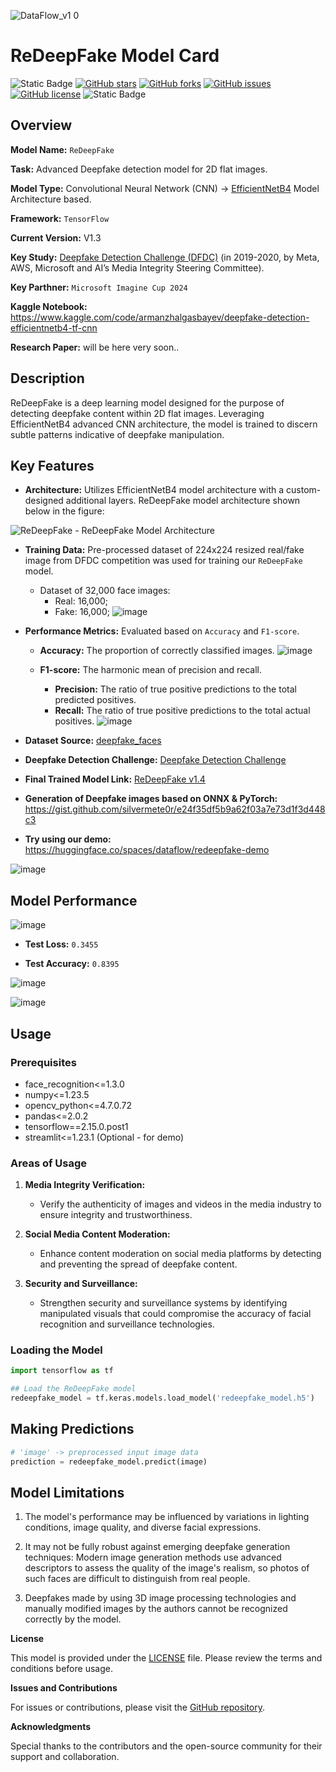 ![DataFlow_v1 0](https://github.com/silvermete0r/redeepfake-demo-app/assets/108217670/3f6d3b6e-fa65-4cc1-b703-383bbe063599)

# ReDeepFake Model Card

![Static Badge](https://img.shields.io/badge/tensorflow-black?style=flat&logo=tensorflow) 
[![GitHub stars](https://img.shields.io/github/stars/silvermete0r/redeepfake-demo-app.svg?style=flat&logo=github&colorB=yellow)](https://github.com/silvermete0r/redeepfake-demo-app/stargazers/)
[![GitHub forks](https://img.shields.io/github/forks/silvermete0r/redeepfake-demo-app.svg?style=flat&logo=github&colorB=blue)](https://github.com/silvermete0r/redeepfake-demo-app/network/)
[![GitHub issues](https://img.shields.io/github/issues/silvermete0r/redeepfake-demo-app.svg?style=flat&logo=github)](https://github.com/silvermete0r/redeepfake-demo-app/issues)
[![GitHub license](https://img.shields.io/github/license/silvermete0r/redeepfake-demo-app.svg?style=flat&logo=github&colorB=green)](https://github.com/silvermete0r/redeepfake-demo-app/blob/master/LICENSE)
![Static Badge](https://img.shields.io/badge/Powered%20by-Dataflow-lime?style=plastic)

## Overview

**Model Name:** `ReDeepFake`

**Task:** Advanced Deepfake detection model for 2D flat images.

**Model Type:** Convolutional Neural Network (CNN) -> [EfficientNetB4](https://www.tensorflow.org/api_docs/python/tf/keras/applications/efficientnet) Model Architecture based.

**Framework:** `TensorFlow`

**Current Version:** V1.3

**Key Study:** [Deepfake Detection Challenge (DFDC)](https://www.kaggle.com/competitions/deepfake-detection-challenge) (in 2019-2020, by Meta, AWS, Microsoft and AI’s Media Integrity Steering Committee).

**Key Parthner:** `Microsoft Imagine Cup 2024`

**Kaggle Notebook:** https://www.kaggle.com/code/armanzhalgasbayev/deepfake-detection-efficientnetb4-tf-cnn

**Research Paper:** will be here very soon..

## Description

ReDeepFake is a deep learning model designed for the purpose of detecting deepfake content within 2D flat images. Leveraging EfficientNetB4 advanced CNN architecture, the model is trained to discern subtle patterns indicative of deepfake manipulation.

## Key Features

- **Architecture:** Utilizes EfficientNetB4 model architecture with a custom-designed additional layers. ReDeepFake model architecture shown below in the figure:

![ReDeepFake - ReDeepFake Model Architecture](https://github.com/silvermete0r/redeepfake-demo-app/assets/108217670/df7e1ba4-2da7-4b78-bde2-c031ba52e173)

- **Training Data:** Pre-processed dataset of 224x224 resized real/fake image from DFDC competition was used for training our `ReDeepFake` model.
  - Dataset of 32,000 face images:
    - Real: 16,000;
    - Fake: 16,000;
![image](https://github.com/silvermete0r/redeepfake-demo-app/assets/108217670/f50b2107-78fd-4458-9c4d-8f23fc9056d0)

- **Performance Metrics:** Evaluated based on `Accuracy` and `F1-score`.
  - **Accuracy:** The proportion of correctly classified images.
![image](https://github.com/silvermete0r/redeepfake-demo-app/assets/108217670/79798e97-2261-421d-a512-e888c2401fec)

  - **F1-score:** The harmonic mean of precision and recall.
    - **Precision:** The ratio of true positive predictions to the total predicted positives.
    - **Recall:** The ratio of true positive predictions to the total actual positives.
![image](https://github.com/silvermete0r/redeepfake-demo-app/assets/108217670/327d5060-fb80-4c66-a3c5-f9b94e601386)


- **Dataset Source:** [deepfake_faces](https://www.kaggle.com/datasets/dagnelies/deepfake-faces)

- **Deepfake Detection Challenge:** [Deepfake Detection Challenge](https://www.kaggle.com/competitions/deepfake-detection-challenge)

- **Final Trained Model Link:** [ReDeepFake v1.4](https://www.kaggle.com/models/armanzhalgasbayev/redeepfake)

- **Generation of Deepfake images based on ONNX & PyTorch:** https://gist.github.com/silvermete0r/e24f35df5b9a62f03a7e73d1f3d448c3

- **Try using our demo:** https://huggingface.co/spaces/dataflow/redeepfake-demo

![image](https://github.com/silvermete0r/redeepfake-demo-app/assets/108217670/3dd74781-9d0b-42fd-ab6e-eb3ce2063769)

## Model Performance

![image](https://github.com/silvermete0r/redeepfake-demo-app/assets/108217670/41828903-faa5-4b37-b9bf-e0dbee3a2111)

* **Test Loss:** `0.3455`

* **Test Accuracy:** `0.8395`

![image](https://github.com/silvermete0r/redeepfake-demo-app/assets/108217670/41b239da-3a0c-451e-9591-368c03e4216b)

![image](https://github.com/silvermete0r/redeepfake-demo-app/assets/108217670/0de39a30-6a19-45db-bb86-e8865a37cb3d)


## Usage

### Prerequisites

* face_recognition<=1.3.0
* numpy<=1.23.5
* opencv_python<=4.7.0.72
* pandas<=2.0.2
* tensorflow==2.15.0.post1
* streamlit<=1.23.1 (Optional - for demo)

### Areas of Usage

1. **Media Integrity Verification:**
   - Verify the authenticity of images and videos in the media industry to ensure integrity and trustworthiness.

2. **Social Media Content Moderation:**
   - Enhance content moderation on social media platforms by detecting and preventing the spread of deepfake content.

3. **Security and Surveillance:**
   - Strengthen security and surveillance systems by identifying manipulated visuals that could compromise the accuracy of facial recognition and surveillance technologies.
   

### Loading the Model

```python
import tensorflow as tf

## Load the ReDeepFake model
redeepfake_model = tf.keras.models.load_model('redeepfake_model.h5')
```

## Making Predictions

```python
# 'image' -> preprocessed input image data
prediction = redeepfake_model.predict(image)
```

## Model Limitations

1. The model's performance may be influenced by variations in lighting conditions, image quality, and diverse facial expressions.

2. It may not be fully robust against emerging deepfake generation techniques: Modern image generation methods use advanced descriptors to assess the quality of the image's realism, so photos of such faces are difficult to distinguish from real people. 

3. Deepfakes made by using 3D image processing technologies and manually modified images by the authors cannot be recognized correctly by the model.

**License**

This model is provided under the [LICENSE](LICENSE) file. Please review the terms and conditions before usage.

**Issues and Contributions**

For issues or contributions, please visit the [GitHub repository](https://github.com/silvermete0r/redeepfake-demo-app).

**Acknowledgments**

Special thanks to the contributors and the open-source community for their support and collaboration.

